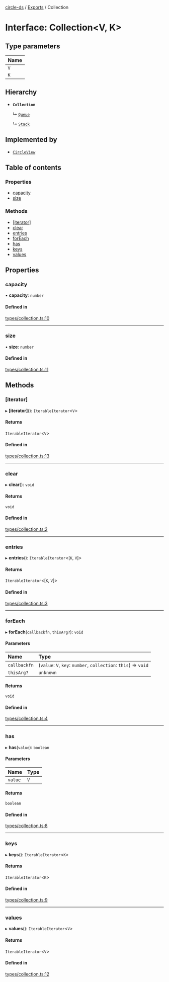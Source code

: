 [circle-ds](../README.md) / [Exports](../modules.md) / Collection

# Interface: Collection\<V, K\>

## Type parameters

| Name |
| :--- |
| `V`  |
| `K`  |

## Hierarchy

- **`Collection`**

  ↳ [`Queue`](Queue.md)

  ↳ [`Stack`](Stack.md)

## Implemented by

- [`CircleView`](../classes/CircleView.md)

## Table of contents

### Properties

- [capacity](Collection.md#capacity)
- [size](Collection.md#size)

### Methods

- [[iterator]](Collection.md#[iterator])
- [clear](Collection.md#clear)
- [entries](Collection.md#entries)
- [forEach](Collection.md#foreach)
- [has](Collection.md#has)
- [keys](Collection.md#keys)
- [values](Collection.md#values)

## Properties

### capacity

• **capacity**: `number`

#### Defined in

[types/collection.ts:10](https://github.com/havelessbemore/circle-ds/blob/5b91af9/src/types/collection.ts#L10)

---

### size

• **size**: `number`

#### Defined in

[types/collection.ts:11](https://github.com/havelessbemore/circle-ds/blob/5b91af9/src/types/collection.ts#L11)

## Methods

### [iterator]

▸ **[iterator]**(): `IterableIterator`\<`V`\>

#### Returns

`IterableIterator`\<`V`\>

#### Defined in

[types/collection.ts:13](https://github.com/havelessbemore/circle-ds/blob/5b91af9/src/types/collection.ts#L13)

---

### clear

▸ **clear**(): `void`

#### Returns

`void`

#### Defined in

[types/collection.ts:2](https://github.com/havelessbemore/circle-ds/blob/5b91af9/src/types/collection.ts#L2)

---

### entries

▸ **entries**(): `IterableIterator`\<[`K`, `V`]\>

#### Returns

`IterableIterator`\<[`K`, `V`]\>

#### Defined in

[types/collection.ts:3](https://github.com/havelessbemore/circle-ds/blob/5b91af9/src/types/collection.ts#L3)

---

### forEach

▸ **forEach**(`callbackfn`, `thisArg?`): `void`

#### Parameters

| Name         | Type                                                            |
| :----------- | :-------------------------------------------------------------- |
| `callbackfn` | (`value`: `V`, `key`: `number`, `collection`: `this`) => `void` |
| `thisArg?`   | `unknown`                                                       |

#### Returns

`void`

#### Defined in

[types/collection.ts:4](https://github.com/havelessbemore/circle-ds/blob/5b91af9/src/types/collection.ts#L4)

---

### has

▸ **has**(`value`): `boolean`

#### Parameters

| Name    | Type |
| :------ | :--- |
| `value` | `V`  |

#### Returns

`boolean`

#### Defined in

[types/collection.ts:8](https://github.com/havelessbemore/circle-ds/blob/5b91af9/src/types/collection.ts#L8)

---

### keys

▸ **keys**(): `IterableIterator`\<`K`\>

#### Returns

`IterableIterator`\<`K`\>

#### Defined in

[types/collection.ts:9](https://github.com/havelessbemore/circle-ds/blob/5b91af9/src/types/collection.ts#L9)

---

### values

▸ **values**(): `IterableIterator`\<`V`\>

#### Returns

`IterableIterator`\<`V`\>

#### Defined in

[types/collection.ts:12](https://github.com/havelessbemore/circle-ds/blob/5b91af9/src/types/collection.ts#L12)
